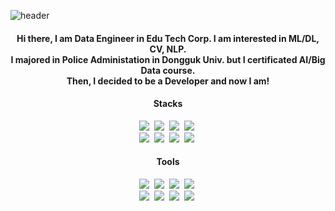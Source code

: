 ![header](https://capsule-render.vercel.app/api?type=waving&color=_hexcode&theme=github_dark_dimmed&height=120&animation=fadeIn&section=footer&text=Pythonzzgr&fontAlign=70)
<h4 align="center" style="font="black">
  Hi there, I am Data Engineer in Edu Tech Corp. I am interested in ML/DL, CV, NLP.
  <br>
  I majored in Police Administation in Dongguk Univ. but I certificated AI/Big Data course.
  <br>
  Then, I decided to be a Developer and now I am!
</h4>

<h4 align="center">Stacks</h3>
<div align="center">
  <img src="https://img.shields.io/badge/python-3670A0?style=plastic&logo=python&logoColor=white"/>&nbsp
  <img src="https://img.shields.io/badge/pandas-150458.svg?style=plastic&logo=pandas&logoColor=white"/>&nbsp
  <img src="https://img.shields.io/badge/numpy-4d77cf.svg?style=plastic&logo=numpy&logoColor=white"/>&nbsp
  <img src="https://img.shields.io/badge/json-000000.svg?style=plastic&logo=JSON&logoColor=white " />&nbsp
</div>

<div align="center">
  <img src="https://img.shields.io/badge/javascript-F7DF1E.svg?style=plastic&logo=javascript&logoColor=white " />&nbsp
  <img src="https://img.shields.io/badge/html5-E34F26.svg?style=plastic&logo=html5&logoColor=white " />&nbsp
  <img src="https://img.shields.io/badge/css3-1572B6.svg?style=plastic&logo=css3&logoColor=white " />&nbsp
  <img src="https://img.shields.io/badge/PHP-777BB4?style=plastic&logo=PHP&logoColor=white"/>&nbsp
</div>
<div align="center">
<!--   <img src="https://img.shields.io/badge/typescript-007ACC.svg?style=plastic&logo=typescript&logoColor=white " />&nbsp -->
<!--   <img src="https://img.shields.io/badge/React%20Query-FF4154?style=plastic&logo=react%20query&logoColor=white " />&nbsp -->
</div>

<h4 align="center">Tools</h3>
<div align="center">
  <img src="https://img.shields.io/badge/git-F05033.svg?style=plastic&logo=git&logoColor=white " />&nbsp
  <img src="https://img.shields.io/badge/github-181717.svg?style=plastic&logo=github&logoColor=white " />&nbsp
  <img src="https://img.shields.io/badge/gitlab-FC6D26.svg?style=plastic&logo=gitlab&logoColor=white " />&nbsp
  <img src="https://img.shields.io/badge/visualstudiocode-007ACC.svg?style=plastic&logo=visualstudiocode&logoColor=white " />&nbsp
</div>

<div align="center">
  <img src="https://img.shields.io/badge/intellijidea-000000.svg?style=plastic&logo=intellijidea&logoColor=white " />&nbsp
  <img src="https://img.shields.io/badge/virtualbox-183A61.svg?style=plastic&logo=virtualbox&logoColor=white " />&nbsp
  <img src="https://img.shields.io/badge/postman-FF6C37.svg?style=plastic&logo=postman&logoColor=white " />&nbsp
  <img src="https://img.shields.io/badge/Notion-F3F3F3.svg?style=plastic&logo=notion&logoColor=black " />&nbsp
</div>
